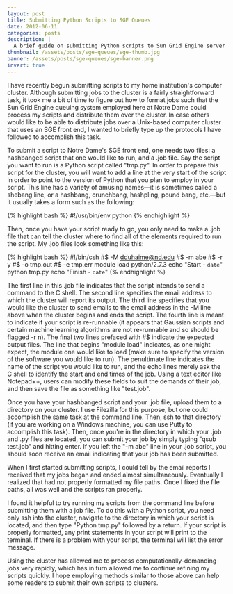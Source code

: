 ```yaml
---
layout: post
title: Submitting Python Scripts to SGE Queues
date: 2012-06-11
categories: posts
description: |
  A brief guide on submitting Python scripts to Sun Grid Engine server clusters.
thumbnail: /assets/posts/sge-queues/sge-thumb.jpg
banner: /assets/posts/sge-queues/sge-banner.png
invert: true
---
```


I have recently begun submitting scripts to my home institution's computer cluster. Although submitting jobs to the cluster is a fairly straightforward task, it took me a bit of time to figure out how to format jobs such that the Sun Grid Engine queuing system employed here at Notre Dame could process my scripts and distribute them over the cluster. In case others would like to be able to distribute jobs over a Unix-based computer cluster that uses an SGE front end, I wanted to briefly type up the protocols I have followed to accomplish this task.

To submit a script to Notre Dame's SGE front end, one needs two files: a hashbanged script that one would like to run, and a .job file. Say the script you want to run is a Python script called "tmp.py". In order to prepare this script for the cluster, you will want to add a line at the very start of the script in order to point to the version of Python that you plan to employ in your script. This line has a variety of amusing names—it is sometimes called a shebang line, or a hashbang, crunchbang, hashpling, pound bang, etc.—but it usually takes a form such as the following:

{% highlight bash %}
#!/usr/bin/env python
{% endhighlight %}

Then, once you have your script ready to go, you only need to make a .job file that can tell the cluster where to find all of the elements required to run the script. My .job files look something like this:

{% highlight bash %}
#!/bin/csh
#$ -M dduhaime@nd.edu
#$ -m abe
#$ -r y
#$ -o tmp.out
#$ -e tmp.err
module load python/2.7.3
echo "Start - `date`"
python tmp.py
echo "Finish - `date`"
{% endhighlight %}

The first line in this .job file indicates that the script intends to send a command to the C shell. The second line specifies the email address to which the cluster will report its output. The third line specifies that you would like the cluster to send emails to the email address in the -M line above when the cluster begins and ends the script. The fourth line is meant to indicate if your script is re-runnable (it appears that Gaussian scripts and certain machine learning algorithms are not re-runnable and so should be flagged -r n). The final two lines prefaced with #$ indicate the expected output files. The line that begins "module load" indicates, as one might expect, the module one would like to load (make sure to specify the version of the software you would like to run). The penultimate line indicates the name of the script you would like to run, and the echo lines merely ask the C shell to identify the start and end times of the job. Using a text editor like Notepad++, users can modify these fields to suit the demands of their job, and then save the file as something like "test.job".

Once you have your hashbanged script and your .job file, upload them to a directory on your cluster. I use Filezilla for this purpose, but one could accomplish the same task at the command line. Then, ssh to that directory (if you are working on a Windows machine, you can use Putty to accomplish this task). Then, once you're in the directory in which your .job and .py files are located, you can submit your job by simply typing "qsub test.job" and hitting enter. If you left the "-m abe" line in your .job script, you should soon receive an email indicating that your job has been submitted.

When I first started submitting scripts, I could tell by the email reports I received that my jobs began and ended almost simultaneously. Eventually I realized that had not properly formatted my file paths. Once I fixed the file paths, all was well and the scripts ran properly.

I found it helpful to try running my scripts from the command line before submitting them with a job file. To do this with a Python script, you need only ssh into the cluster, navigate to the directory in which your script is located, and then type "Python tmp.py" followed by a return. If your script is properly formatted, any print statements in your script will print to the terminal. If there is a problem with your script, the terminal will list the error message.

Using the cluster has allowed me to process computationally-demanding jobs very rapidly, which has in turn allowed me to continue refining my scripts quickly. I hope employing methods similar to those above can help some readers to submit their own scripts to clusters.

